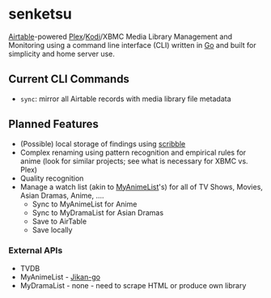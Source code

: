 # senketsu

[Airtable](https://airtable.com)-powered [Plex](https://plex.tv)/[Kodi](https://kodi.tv/)/XBMC Media Library Management and Monitoring using a command line interface (CLI) written in [Go](http://golang.org) and built for simplicity and home server use.

## Current CLI Commands

- `sync`: mirror all Airtable records with media library file metadata

## Planned Features

- (Possible) local storage of findings using [scribble](https://github.com/nanobox-io/golang-scribble)
- Complex renaming using pattern recognition and empirical rules for anime (look for similar projects; see what is necessary for XBMC vs. Plex)
- Quality recognition
- Manage a watch list (akin to [MyAnimeList](http://myanimelist.net)'s) for all of TV Shows, Movies, Asian Dramas, Anime, ....
  - Sync to MyAnimeList for Anime
  - Sync to MyDramaList for Asian Dramas
  - Save to AirTable
  - Save locally

### External APIs

 - TVDB
 - MyAnimeList - [Jikan-go](https://github.com/darenliang/jikan-go)
 - MyDramaList - none - need to scrape HTML or produce own library
